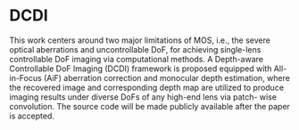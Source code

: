 # DCDI
This work centers around two major limitations of MOS, i.e., the
severe optical aberrations and uncontrollable DoF, for achieving
single-lens controllable DoF imaging via computational methods.
A Depth-aware Controllable DoF Imaging (DCDI) framework is
proposed equipped with All-in-Focus (AiF) aberration correction
and monocular depth estimation, where the recovered image
and corresponding depth map are utilized to produce imaging
results under diverse DoFs of any high-end lens via patch-
wise convolution.
The source code will be made publicly available after the paper is accepted.
